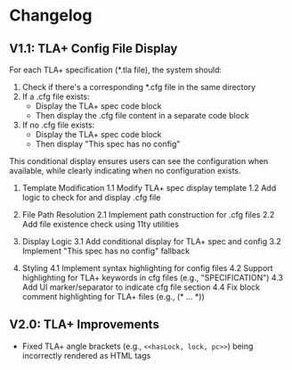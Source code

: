 # Changelog

## V1.1: TLA+ Config File Display

For each TLA+ specification (*.tla file), the system should:

1. Check if there's a corresponding *.cfg file in the same directory
2. If a .cfg file exists:
   - Display the TLA+ spec code block
   - Then display the .cfg file content in a separate code block
3. If no .cfg file exists:
   - Display the TLA+ spec code block
   - Then display "This spec has no config"

This conditional display ensures users can see the configuration when available, while clearly indicating when no configuration exists.

1. Template Modification
   1.1 Modify TLA+ spec display template
   1.2 Add logic to check for and display .cfg file

2. File Path Resolution
   2.1 Implement path construction for .cfg files
   2.2 Add file existence check using 11ty utilities

3. Display Logic
   3.1 Add conditional display for TLA+ spec and config
   3.2 Implement "This spec has no config" fallback

4. Styling
   4.1 Implement syntax highlighting for config files
   4.2 Support highlighting for TLA+ keywords in cfg files (e.g., "SPECIFICATION")
   4.3 Add UI marker/separator to indicate cfg file section
   4.4 Fix block comment highlighting for TLA+ files (e.g., (* ... *))

## V2.0: TLA+ Improvements
- Fixed TLA+ angle brackets (e.g., `<<hasLock, lock, pc>>`) being incorrectly rendered as HTML tags 